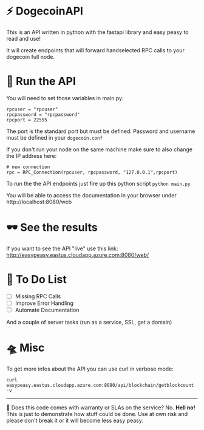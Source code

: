 # :zap: DogecoinAPI

This is an API written in python with the fastapi library and easy peasy to read and use!

It will create endpoints that will forward handselected RPC calls to your dogecoin full node.

# :athletic_shoe: Run the API

You will need to set those variables in main.py:
````
rpcuser = "rpcuser"
rpcpassword = "rpcpassword"
rpcport = 22555
````

The port is the standard port but must be defined. Password and username must be defined in your ``dogecoin.conf``

If you don't run your node on the same machine make sure to also change the IP address here:
````
# new connection
rpc = RPC_Connection(rpcuser, rpcpassword, "127.0.0.1",rpcport)
````

To run the the API endpoints just fire up this python script
``python main.py``

You will be able to access the documentation in your browser under http://localhost:8080/web

# :dark_sunglasses: See the results

If you want to see the API "live" use this link: http://easypeasy.eastus.cloudapp.azure.com:8080/web/

# :page_with_curl: To Do List

- [ ] Missing RPC Calls
- [ ] Improve Error Handling
- [ ] Automate Documentation

And a couple of server tasks (run as a service, SSL, get a domain)

# :flying_saucer: Misc

To get more infos about the API you can use curl in verbose mode:

``curl easypeasy.eastus.cloudapp.azure.com:8080/api/blockchain/getblockcount -v``

---

:clown_face: Does this code comes with warranty or SLAs on the service? No. __Hell no!__ This is just to demonstrate how stuff could be done. Use at own risk and please don't break it or it will become less easy peasy.

